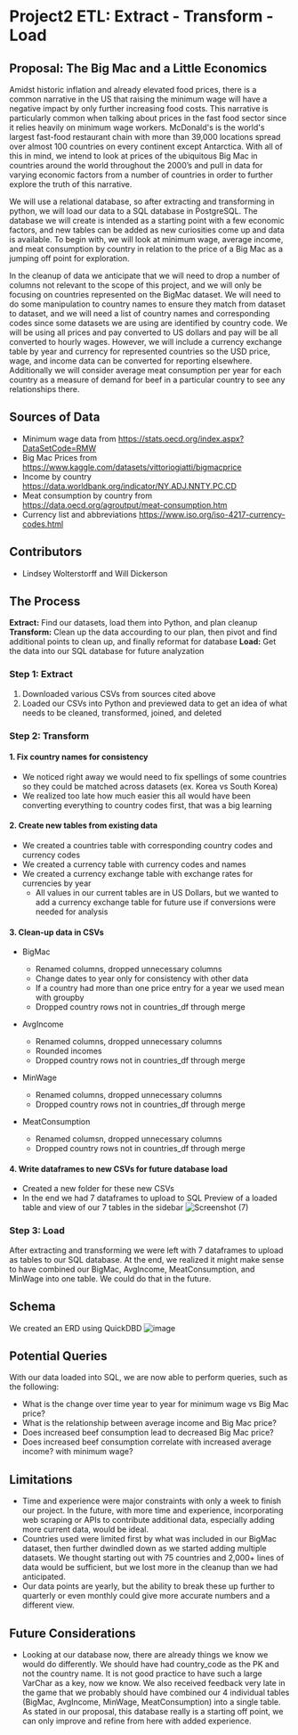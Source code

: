 # Project2 ETL: Extract - Transform - Load

## Proposal: The Big Mac and a Little Economics

Amidst historic inflation and already elevated food prices, there is a common narrative in the US  that raising the minimum wage will have a negative impact by only further increasing food costs. This narrative is particularly common when talking about prices in the fast food sector since it relies heavily on minimum wage workers. McDonald's is the world's largest fast-food restaurant chain with more than 39,000 locations spread over almost 100 countries on every continent except Antarctica. With all of this in mind, we intend to look at prices of the ubiquitous Big Mac in countries around the world throughout the 2000’s and pull in data for varying economic factors from a number of countries in order to further explore the truth of this narrative. 

We will use a relational database, so after extracting and transforming in python, we will load our data to a SQL database in PostgreSQL. The database we will create is intended as a starting point with a few economic factors, and new tables can be added as new curiosities come up and data is available. To begin with, we will look at minimum wage, average income, and meat consumption by country in relation to the price of a Big Mac as a jumping off point for exploration.

In the cleanup of data we anticipate that we will need to drop a number of columns not relevant to the scope of this project, and we will only be focusing on countries represented on the BigMac dataset. We will need to do some manipulation to country names to ensure they match from dataset to dataset, and we will need a list of country names and corresponding codes since some datasets we are using are identified by country code. We will be using all prices and pay converted to US dollars and pay will be all converted to hourly wages. However, we will include a currency exchange table by year and currency for represented countries so the USD price, wage, and income data can be converted for reporting elsewhere. Additionally we will consider average meat consumption per year for each country as a measure of demand for beef in a particular country to see any relationships there. 

## Sources of Data
* Minimum wage data from https://stats.oecd.org/index.aspx?DataSetCode=RMW
* Big Mac Prices from https://www.kaggle.com/datasets/vittoriogiatti/bigmacprice
* Income by country https://data.worldbank.org/indicator/NY.ADJ.NNTY.PC.CD
* Meat consumption by country from https://data.oecd.org/agroutput/meat-consumption.htm
* Currency list and abbreviations https://www.iso.org/iso-4217-currency-codes.html

## Contributors
* Lindsey Wolterstorff and Will Dickerson

## The Process
**Extract:** Find our datasets, load them into Python, and plan cleanup
**Transform:** Clean up the data accourding to our plan, then pivot and find additional points to clean up, and finally reformat for database
**Load:** Get the data into our SQL database for future analyzation

### Step 1: Extract
1. Downloaded various CSVs from sources cited above
2. Loaded our CSVs into Python and previewed data to get an idea of what needs to be cleaned, transformed, joined, and deleted

### Step 2: Transform
#### 1. Fix country names for consistency
* We noticed right away we would need to fix spellings of some countries so they could be matched across datasets (ex. Korea vs South Korea)
* We realized too late how much easier this all would have been converting everything to country codes first, that was a big learning 

#### 2. Create new tables from existing data
* We created a countries table with corresponding country codes and currency codes
* We created a currency table with currency codes and names
* We created a currency exchange table with exchange rates for currencies by year
    * All values in our current tables are in US Dollars, but we wanted to add a currency exchange table for future use if conversions were needed for analysis  

#### 3. Clean-up data in CSVs
* BigMac
    *  Renamed columns, dropped unnecessary columns
    *  Change dates to year only for consistency with other data
    *  If a country had more than one price entry for a year we used mean with groupby
    *  Dropped country rows not in countries_df through merge 
  
* AvgIncome
    * Renamed columns, dropped unnecessary columns
    * Rounded incomes
    * Dropped country rows not in countries_df through merge
 
* MinWage
    * Renamed columns, dropped unnecessary columns
    * Dropped country rows not in countries_df through merge

* MeatConsumption
    * Renamed columsn, dropped unnecessary columns
    * Dropped country rows not in countries_df through merge

#### 4. Write dataframes to new CSVs for future database load
* Created a new folder for these new CSVs
* In the end we had 7 dataframes to upload to SQL
Preview of a loaded table and view of our 7 tables in the sidebar
![Screenshot (7)](https://user-images.githubusercontent.com/113874979/209047088-68487482-52f5-42e7-bed5-becb1cb0ebe7.png)


### Step 3: Load
After extracting and transforming we were left with 7 dataframes to upload as tables to our SQL database. At the end, we realized it might make sense to have combined our BigMac, AvgIncome, MeatConsumption, and MinWage into one table. We could do that in the future.

## Schema
We created an ERD using QuickDBD
![image](https://user-images.githubusercontent.com/113874979/209034957-f88419bd-7fa9-46c2-b9d5-26465668389b.png)

## Potential Queries
With our data loaded into SQL, we are now able to perform queries, such as the following:
* What is the change over time year to year for minimum wage vs Big Mac price?
* What is the relationship between average income and Big Mac price?
* Does increased beef consumption lead to decreased Big Mac price?
* Does increased beef consumption correlate with increased average income? with minimum wage?

## Limitations
* Time and experience were major constraints with only a week to finish our project. In the future, with more time and experience, incorporating web scraping or APIs to contribute additional data, especially adding more current data, would be ideal. 
* Countries used were limited first by what was included in our BigMac dataset, then further dwindled down as we started adding multiple datasets. We thought starting out with 75 countries and 2,000+ lines of data would be sufficient, but we lost more in the cleanup than we had anticipated.
* Our data points are yearly, but the ability to break these up further to quarterly or even monthly could give more accurate numbers and a different view.

## Future Considerations
* Looking at our database now, there are already things we know we would do differently. We should have had country_code as the PK and not the country name. It is not good practice to have such a large VarChar as a key, now we know. We also received feedback very late in the game that we probably should have combined our 4 individual tables (BigMac, AvgIncome, MinWage, MeatConsumption) into a single table. As stated in our proposal, this database really is a starting off point, we can only improve and refine from here with added experience. 


